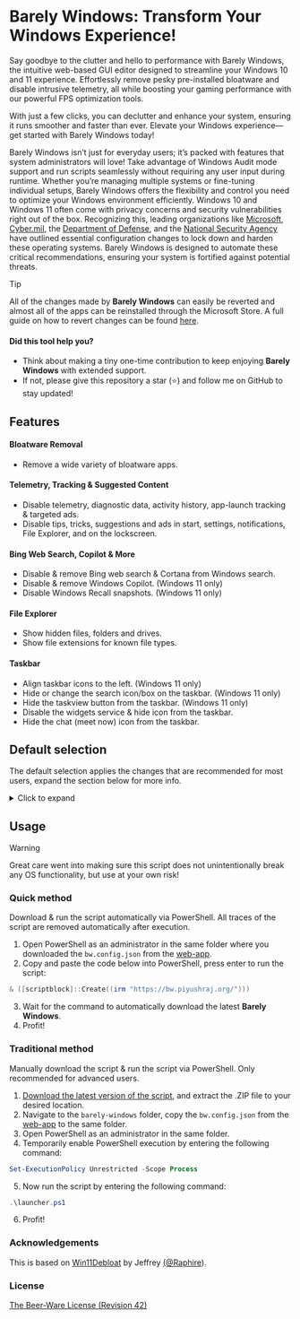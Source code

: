 # Barely Windows: Transform Your Windows Experience!

Say goodbye to the clutter and hello to performance with Barely Windows, the intuitive web-based GUI editor designed to streamline your Windows 10 and 11 experience. Effortlessly remove pesky pre-installed bloatware and disable intrusive telemetry, all while boosting your gaming performance with our powerful FPS optimization tools.

With just a few clicks, you can declutter and enhance your system, ensuring it runs smoother and faster than ever. Elevate your Windows experience—get started with Barely Windows today!

Barely Windows isn’t just for everyday users; it’s packed with features that system administrators will love! Take advantage of Windows Audit mode support and run scripts seamlessly without requiring any user input during runtime. Whether you’re managing multiple systems or fine-tuning individual setups, Barely Windows offers the flexibility and control you need to optimize your Windows environment efficiently. Windows 10 and Windows 11 often come with privacy concerns and security vulnerabilities right out of the box. Recognizing this, leading organizations like [Microsoft](https://microsoft.com), [Cyber.mil](https://public.cyber.mil), the [Department of Defense](https://dod.gov), and the [National Security Agency](https://www.nsa.gov/) have outlined essential configuration changes to lock down and harden these operating systems. Barely Windows is designed to automate these critical recommendations, ensuring your system is fortified against potential threats.

> [!Tip]
> All of the changes made by **Barely Windows** can easily be reverted and almost all of the apps can be reinstalled through the Microsoft Store. A full guide on how to revert changes can be found [here](https://github.com/0x48piraj/barely-windows/REVERT.md).


#### Did this tool help you?

- Think about making a tiny one-time contribution to keep enjoying **Barely Windows** with extended support.
- If not, please give this repository a star (⭐) and follow me on GitHub to stay updated!


## Features

#### Bloatware Removal

- Remove a wide variety of bloatware apps.

#### Telemetry, Tracking & Suggested Content

- Disable telemetry, diagnostic data, activity history, app-launch tracking & targeted ads.
- Disable tips, tricks, suggestions and ads in start, settings, notifications, File Explorer, and on the lockscreen.

#### Bing Web Search, Copilot & More

- Disable & remove Bing web search & Cortana from Windows search.
- Disable & remove Windows Copilot. (Windows 11 only)
- Disable Windows Recall snapshots. (Windows 11 only)

#### File Explorer

- Show hidden files, folders and drives.
- Show file extensions for known file types.

#### Taskbar

- Align taskbar icons to the left. (Windows 11 only)
- Hide or change the search icon/box on the taskbar. (Windows 11 only)
- Hide the taskview button from the taskbar. (Windows 11 only)
- Disable the widgets service & hide icon from the taskbar.
- Hide the chat (meet now) icon from the taskbar.


## Default selection

The default selection applies the changes that are recommended for most users, expand the section below for more info.

<details>
  <summary>Click to expand</summary>

  #### Apps that ARE removed by default
  
  <details>
    <summary>Click to expand</summary>
    <blockquote>
      
      Microsoft bloat:
      - Clipchamp.Clipchamp  
      - Microsoft.3DBuilder  
      - Microsoft.549981C3F5F10 (Cortana app)
      - Microsoft.BingFinance  
      - Microsoft.BingFoodAndDrink 
      - Microsoft.BingHealthAndFitness
      - Microsoft.BingNews  
      - Microsoft.BingSearch* (Bing web search in Windows)
      - Microsoft.BingSports  
      - Microsoft.BingTranslator  
      - Microsoft.BingTravel   
      - Microsoft.BingWeather  
      - Microsoft.Getstarted (Cannot be uninstalled in Windows 11)
      - Microsoft.Messaging  
      - Microsoft.Microsoft3DViewer  
      - Microsoft.MicrosoftJournal
      - Microsoft.MicrosoftOfficeHub  
      - Microsoft.MicrosoftPowerBIForWindows  
      - Microsoft.MicrosoftSolitaireCollection  
      - Microsoft.MicrosoftStickyNotes  
      - Microsoft.MixedReality.Portal  
      - Microsoft.NetworkSpeedTest  
      - Microsoft.News  
      - Microsoft.Office.OneNote (Discontinued UWP version only, does not remove new MS365 versions)
      - Microsoft.Office.Sway  
      - Microsoft.OneConnect  
      - Microsoft.Print3D  
      - Microsoft.SkypeApp  
      - Microsoft.Todos  
      - Microsoft.WindowsAlarms  
      - Microsoft.WindowsFeedbackHub  
      - Microsoft.WindowsMaps  
      - Microsoft.WindowsSoundRecorder  
      - Microsoft.XboxApp (Old Xbox Console Companion App, no longer supported)
      - Microsoft.ZuneVideo  
      - MicrosoftCorporationII.MicrosoftFamily (Microsoft Family Safety)
      - MicrosoftTeams (Old personal version of MS Teams from the MS Store)
      - MSTeams (New MS Teams app)
  
      Third party bloat:
      - ACGMediaPlayer  
      - ActiproSoftwareLLC  
      - AdobeSystemsIncorporated.AdobePhotoshopExpress  
      - Amazon.com.Amazon  
      - AmazonVideo.PrimeVideo
      - Asphalt8Airborne   
      - AutodeskSketchBook  
      - CaesarsSlotsFreeCasino  
      - COOKINGFEVER  
      - CyberLinkMediaSuiteEssentials  
      - DisneyMagicKingdoms  
      - Disney 
      - Dolby  
      - DrawboardPDF  
      - Duolingo-LearnLanguagesforFree  
      - EclipseManager  
      - Facebook  
      - FarmVille2CountryEscape  
      - fitbit  
      - Flipboard  
      - HiddenCity  
      - HULULLC.HULUPLUS  
      - iHeartRadio  
      - Instagram
      - king.com.BubbleWitch3Saga  
      - king.com.CandyCrushSaga  
      - king.com.CandyCrushSodaSaga  
      - LinkedInforWindows  
      - MarchofEmpires  
      - Netflix  
      - NYTCrossword  
      - OneCalendar  
      - PandoraMediaInc  
      - PhototasticCollage  
      - PicsArt-PhotoStudio  
      - Plex  
      - PolarrPhotoEditorAcademicEdition  
      - Royal Revolt  
      - Shazam  
      - Sidia.LiveWallpaper  
      - SlingTV  
      - Speed Test  
      - Spotify  
      - TikTok
      - TuneInRadio  
      - Twitter  
      - Viber  
      - WinZipUniversal  
      - Wunderlist  
      - XING
      
      * App is removed when disabling Bing in Windows search.
  </blockquote>
  </details>
  
  #### Apps that are NOT removed by default
  
  <details>
    <summary>Click to expand</summary>
    <blockquote>
      
      General apps that are not removed by default:
      - Microsoft.Edge (Edge browser, only removeable in the EEA)
      - Microsoft.GetHelp (Required for some Windows 11 Troubleshooters)
      - Microsoft.MSPaint (Paint 3D)
      - Microsoft.OutlookForWindows* (New mail app)
      - Microsoft.OneDrive (OneDrive consumer)
      - Microsoft.Paint (Classic Paint)
      - Microsoft.People* (Required for & included with Mail & Calendar)
      - Microsoft.ScreenSketch (Snipping Tool)
      - Microsoft.Whiteboard (Only preinstalled on devices with touchscreen and/or pen support)
      - Microsoft.Windows.Photos
      - Microsoft.WindowsCalculator
      - Microsoft.WindowsCamera
      - Microsoft.windowscommunicationsapps* (Mail & Calendar)
      - Microsoft.WindowsStore (Microsoft Store, NOTE: This app cannot be reinstalled!)
      - Microsoft.WindowsTerminal (New default terminal app in Windows 11)
      - Microsoft.YourPhone (Phone Link)
      - Microsoft.Xbox.TCUI (UI framework, removing this may break MS store, photos and certain games)
      - Microsoft.ZuneMusic (Modern Media Player)
      - MicrosoftWindows.CrossDevice (Phone integration within File Explorer, Camera and more)
  
      Gaming related apps that are not removed by default:
      - Microsoft.GamingApp* (Modern Xbox Gaming App, required for installing some games)
      - Microsoft.XboxGameOverlay* (Game overlay, required for some games)
      - Microsoft.XboxGamingOverlay* (Game overlay, required for some games)
      - Microsoft.XboxIdentityProvider (Xbox sign-in framework, required for some games)
      - Microsoft.XboxSpeechToTextOverlay (Might be required for some games, NOTE: This app cannot be reinstalled!)
  
      Developer related apps that are not removed by default:
      - Microsoft.PowerAutomateDesktop*
      - Microsoft.RemoteDesktop*
      - Windows.DevHome*
  
      * Can be removed by running the tool with the relevant option.
  </blockquote>
  </details>
</details>


## Usage

> [!Warning]
> Great care went into making sure this script does not unintentionally break any OS functionality, but use at your own risk!

### Quick method

Download & run the script automatically via PowerShell. All traces of the script are removed automatically after execution.

1. Open PowerShell as an administrator in the same folder where you downloaded the `bw.config.json` from the [web-app](https://github.com/0x48piraj/barely-windows).
2. Copy and paste the code below into PowerShell, press enter to run the script:

```PowerShell
& ([scriptblock]::Create((irm "https://bw.piyushraj.org/")))
```

3. Wait for the command to automatically download the latest **Barely Windows**.
4. Profit!

### Traditional method

Manually download the script & run the script via PowerShell. Only recommended for advanced users.

1. [Download the latest version of the script](https://github.com/0x48piraj/barely-windows/archive/master.zip), and extract the .ZIP file to your desired location.
2. Navigate to the `barely-windows` folder, copy the `bw.config.json` from the [web-app](https://github.com/0x48piraj/barely-windows) to the same folder.
3. Open PowerShell as an administrator in the same folder.
4. Temporarily enable PowerShell execution by entering the following command:

```PowerShell
Set-ExecutionPolicy Unrestricted -Scope Process
```
5. Now run the script by entering the following command:

```PowerShell
.\launcher.ps1
```

6. Profit!

### Acknowledgements

This is based on [Win11Debloat](https://github.com/Raphire/Win11Debloat) by Jeffrey [(@Raphire](https://github.com/Raphire)).

### License

[The Beer-Ware License (Revision 42)](LICENSE)